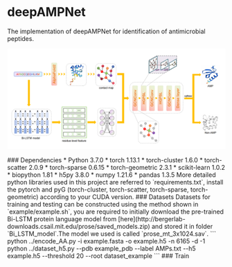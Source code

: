 # deepAMPNet
The implementation of deepAMPNet for identification of antimicrobial peptides.
<p align="center">
	<img src="deepAMPNet.png"> 
</p>
### Dependencies
* Python 3.7.0
* torch 1.13.1
* torch-cluster 1.6.0
* torch-scatter 2.0.9
* torch-sparse 0.6.15
* torch-geometric 2.3.1
* scikit-learn 1.0.2
* biopython 1.81
* h5py 3.8.0
* numpy 1.21.6
* pandas 1.3.5
More detailed python libraries used in this project are referred to `requirements.txt`, install the pytorch and pyG (torch-cluster, torch-scatter, torch-sparse, torch-geometric) according to your CUDA version.
### Datasets
Datasets for training and testing can be constructed using the method shown in 	`example/example.sh`, you are required to initially download the pre-trained Bi-LSTM protein language model from [here](http://bergerlab-downloads.csail.mit.edu/prose/saved_models.zip) and stored it in folder `Bi_LSTM_model`.The model we used is called `prose_mt_3x1024.sav`.
```
python ../encode_AA.py -i example.fasta -o example.h5 -n 6165 -d -1
python ../dataset_h5.py --pdb example_pdb --label AMPs.txt --h5 example.h5 --threshold 20 --root dataset_example
```
### Train

